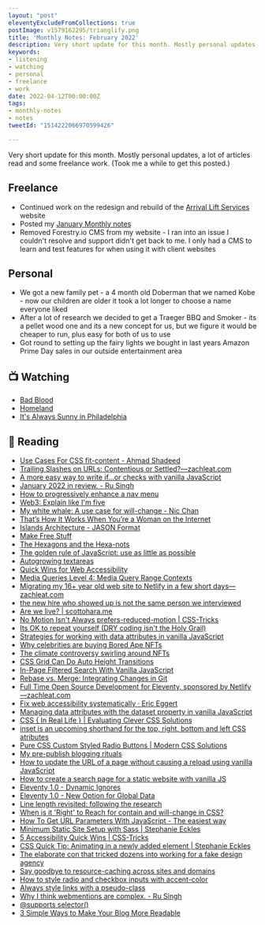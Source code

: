 ```yaml
---
layout: "post"
eleventyExcludeFromCollections: true
postImage: v1579162295/trianglify.png
title: 'Monthly Notes: February 2022'
description: Very short update for this month. Mostly personal updates, a lot of articles read and some freelance work
keywords:
- listening
- watching
- personal
- freelance
- work
date: 2022-04-12T00:00:00Z
tags:
- monthly-notes
- notes
tweetId: "1514222066970599426"

---
```


Very short update for this month. Mostly personal updates, a lot of articles read and some freelance work. (Took me a while to get this posted.)

## Freelance
- Continued work on the redesign and rebuild of the [Arrival Lift Services](https://www.arrival-lifts.co.uk "Arrival Lift Services") website
- Posted my [January Monthly notes](/notes/monthly-notes-january-2022/ "Monthly Notes: January 2022")
- Removed Forestry.io CMS from my website - I ran into an issue I couldn't resolve and support didn't get back to me. I only had a CMS to learn and test features for when using it with client websites

## Personal
- We got a new family pet - a 4 month old Doberman that we named Kobe - now our children are older it took a lot longer to choose a name everyone liked
- After a lot of research we decided to get a Traeger BBQ and Smoker - its a pellet wood one and its a new concept for us, but we figure it would be cheaper to run, plus easy for both of us to use
- Got round to setting up the fairy lights we bought in last years Amazon Prime Day sales in our outside entertainment area


## 📺 Watching
- [Bad Blood](https://www.themoviedb.org/tv/72742-bad-blood "Bad Blood")
- [Homeland](https://www.themoviedb.org/tv/1407-homeland "Homeland")
- [It's Always Sunny in Philadelphia](https://www.themoviedb.org/tv/2710-it-s-always-sunny-in-philadelphia "It's Always Sunny in Philadelphia")

## 📖 Reading
- [Use Cases For CSS fit-content - Ahmad Shadeed](https://ishadeed.com/snippet/fit-content/ "Use Cases For CSS fit-content - Ahmad Shadeed")
- [Trailing Slashes on URLs: Contentious or Settled?—zachleat.com](https://www.zachleat.com/web/trailing-slash/ "Trailing Slashes on URLs: Contentious or Settled?—zachleat.com")
- [A more easy way to write if...or checks with vanilla JavaScript](https://gomakethings.com/a-more-easy-way-to-write-if...or-checks-with-vanilla-javascript/ "A more easy way to write if...or checks with vanilla JavaScript")
- [January 2022 in review. - Ru Singh](https://rusingh.com/january-2022-in-review/ "January 2022 in review. - Ru Singh")
- [How to progressively enhance a nav menu](https://gomakethings.com/how-to-progressively-enhance-a-nav-menu/ "How to progressively enhance a nav menu")
- [Web3: Explain like I'm five](https://blog.abhiraj.co/web3-explain-like-im-five "Web3: Explain like I'm five")
- [My white whale: A use case for will-change - Nic Chan](https://www.nicchan.me/blog/a-use-case-for-will-change/ "My white whale: A use case for will-change - Nic Chan")
- [That’s How It Works When You’re a Woman on the Internet](https://lyz.substack.com/p/thats-how-it-works-when-youre-a-woman "That’s How It Works When You’re a Woman on the Internet")
- [Islands Architecture - JASON Format](https://jasonformat.com/islands-architecture/ "Islands Architecture - JASON Format")
- [Make Free Stuff](https://mxb.dev/blog/make-free-stuff/ "Make Free Stuff")
- [The Hexagons and the Hexa-nots](https://daverupert.com/2022/01/hexagons/ "The Hexagons and the Hexa-nots")
- [The golden rule of JavaScript: use as little as possible](https://gomakethings.com/the-golden-rule-of-javascript-use-as-little-as-possible/ "The golden rule of JavaScript: use as little as possible")
- [Autogrowing textareas](https://gomakethings.com/autogrowing-textareas/ "Autogrowing textareas")
- [Quick Wins for Web Accessibility](https://a11y.coffee/quick-wins/ "Quick Wins for Web Accessibility")
- [Media Queries Level 4: Media Query Range Contexts](https://www.bram.us/2021/10/26/media-queries-level-4-media-query-range-contexts/ "Media Queries Level 4: Media Query Range Contexts")
- [Migrating my 16+ year old web site to Netlify in a few short days—zachleat.com](https://www.zachleat.com/web/zachleat-on-netlify/ "Migrating my 16+ year old web site to Netlify in a few short days—zachleat.com")
- [the new hire who showed up is not the same person we interviewed](https://www.askamanager.org/2022/01/the-new-hire-who-showed-up-is-not-the-same-person-we-interviewed.html "the new hire who showed up is not the same person we interviewed")
- [Are we live? | scottohara.me](https://www.scottohara.me/blog/2022/02/05/are-we-live.html "Are we live? | scottohara.me")
- [No Motion Isn't Always prefers-reduced-motion | CSS-Tricks](https://css-tricks.com/nuking-motion-with-prefers-reduced-motion/ "No Motion Isn't Always prefers-reduced-motion | CSS-Tricks")
- [Its OK to repeat yourself (DRY coding isn't the Holy Grail)](https://gomakethings.com/its-ok-to-repeat-yourself-dry-coding-isnt-the-holy-grail/ "Its OK to repeat yourself (DRY coding isn't the Holy Grail)")
- [Strategies for working with data attributes in vanilla JavaScript](https://gomakethings.com/strategies-for-working-with-data-attributes-in-vanilla-javascript/ "Strategies for working with data attributes in vanilla JavaScript")
- [Why celebrities are buying Bored Ape NFTs](https://www.polygon.com/22904893/nft-explainer-why-celebrities-buy-bored-ape-yacht-club-jimmy-fallon-paris-hilton "Why celebrities are buying Bored Ape NFTs")
- [The climate controversy swirling around NFTs](https://www.theverge.com/2021/3/15/22328203/nft-cryptoart-ethereum-blockchain-climate-change "The climate controversy swirling around NFTs")
- [CSS Grid Can Do Auto Height Transitions](https://css-tricks.com/css-grid-can-do-auto-height-transitions/ "CSS Grid Can Do Auto Height Transitions")
- [In-Page Filtered Search With Vanilla JavaScript](https://css-tricks.com/in-page-filtered-search-with-vanilla-javascript/ "In-Page Filtered Search With Vanilla JavaScript")
- [Rebase vs. Merge: Integrating Changes in Git](https://css-tricks.com/rebase-vs-merge-integrating-changes-in-git/ "Rebase vs. Merge: Integrating Changes in Git")
- [Full Time Open Source Development for Eleventy, sponsored by Netlify—zachleat.com](https://www.zachleat.com/web/eleventy-oss/ "Full Time Open Source Development for Eleventy, sponsored by Netlify—zachleat.com")
- [Fix web accessibility systematically · Eric Eggert](https://yatil.net/blog/fix-web-accessibility-systematically "Fix web accessibility systematically · Eric Eggert")
- [Managing data attributes with the dataset property in vanilla JavaScript](https://gomakethings.com/managing-data-attributes-with-the-dataset-property-in-vanilla-javascript/ "Managing data attributes with the dataset property in vanilla JavaScript")
- [CSS { In Real Life } | Evaluating Clever CSS Solutions](https://css-irl.info/evaluating-clever-css-solutions/ "CSS { In Real Life } | Evaluating Clever CSS Solutions")
- [inset is an upcoming shorthand for the top, right, bottom and left CSS atributes](https://www.stefanjudis.com/today-i-learned/inset-is-a-shorthand-for-top-right-bottom-and-left/ "inset is an upcoming shorthand for the top, right, bottom and left CSS atributes")
- [Pure CSS Custom Styled Radio Buttons | Modern CSS Solutions](https://moderncss.dev/pure-css-custom-styled-radio-buttons/ "Pure CSS Custom Styled Radio Buttons | Modern CSS Solutions")
- [My pre-publish blogging rituals](https://daverupert.com/2021/10/pre-publish-blogging-rituals/ "My pre-publish blogging rituals")
- [How to update the URL of a page without causing a reload using vanilla JavaScript](https://gomakethings.com/how-to-update-the-url-of-a-page-without-causing-a-reload-using-vanilla-javascript/ "How to update the URL of a page without causing a reload using vanilla JavaScript")
- [How to create a search page for a static website with vanilla JS](https://gomakethings.com/how-to-create-a-search-page-for-a-static-website-with-vanilla-js/ "How to create a search page for a static website with vanilla JS")
- [Eleventy 1.0 - Dynamic Ignores](https://www.raymondcamden.com/2021/10/15/eleventy-10-dynamic-ignores "Eleventy 1.0 - Dynamic Ignores")
- [Eleventy 1.0 - New Option for Global Data](https://www.raymondcamden.com/2021/11/02/eleventy-10-new-option-for-global-data "Eleventy 1.0 - New Option for Global Data")
- [Line length revisited: following the research](https://css-tricks.com/line-length-revisited-following-the-research/ "Line length revisited: following the research")
- [When is it 'Right' to Reach for contain and will-change in CSS?](https://css-tricks.com/when-is-it-right-to-reach-for-contain-and-will-change-in-css/ "When is it 'Right' to Reach for contain and will-change in CSS?")
- [How To Get URL Parameters With JavaScript - The easiest way](https://html-online.com/articles/get-url-parameters-javascript/ "How To Get URL Parameters With JavaScript - The easiest way")
- [Minimum Static Site Setup with Sass | Stephanie Eckles](https://thinkdobecreate.com/articles/minimum-static-site-sass-setup/?utm_campaign=Animating+Element+Appearance+and+Minimum+Sass+Setup+%7C+ModernCSS+Newsletter+%2334+-+7637256&utm_medium=email&utm_source=convertkit "Minimum Static Site Setup with Sass | Stephanie Eckles")
- [5 Accessibility Quick Wins | CSS-Tricks](https://css-tricks.com/5-accessibility-quick-wins-you-can-implement-today/ "5 Accessibility Quick Wins | CSS-Tricks")
- [CSS Quick Tip: Animating in a newly added element | Stephanie Eckles](https://thinkdobecreate.com/articles/css-animating-newly-added-element/?utm_campaign=Animating+Element+Appearance+and+Minimum+Sass+Setup+%7C+ModernCSS+Newsletter+%2334+-+7637256&utm_medium=email&utm_source=convertkit "CSS Quick Tip: Animating in a newly added element | Stephanie Eckles")
- [The elaborate con that tricked dozens into working for a fake design agency](https://www.bbc.com/news/uk-60387324 "The elaborate con that tricked dozens into working for a fake design agency")
- [Say goodbye to resource-caching across sites and domains](https://www.stefanjudis.com/notes/say-goodbye-to-resource-caching-across-sites-and-domains/ "Say goodbye to resource-caching across sites and domains")
- [How to style radio and checkbox inputs with accent-color](https://www.stefanjudis.com/snippets/how-to-style-and-define-the-color-of-radio-and-checkbox-inputs/ "How to style radio and checkbox inputs with accent-color")
- [Always style links with a pseudo-class](https://www.tempertemper.net/blog/always-style-links-with-a-pseudo-class "Always style links with a pseudo-class")
- [Why I think webmentions are complex. - Ru Singh](https://rusingh.com/why-think-webmentions-complex/ "Why I think webmentions are complex. - Ru Singh")
- [@supports selector()](https://css-tricks.com/supports-selector/ "@supports selector()")
- [3 Simple Ways to Make Your Blog More Readable](https://lo-victoria.com/3-simple-ways-to-make-your-blog-more-readable "3 Simple Ways to Make Your Blog More Readable")
